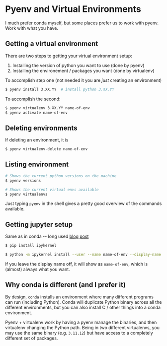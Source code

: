 # Pyenv and Virtual Environments

I much prefer conda myself, but some places prefer us to work with pyenv. Work with what you have.

## Getting a virtual environment

There are two steps to getting your virtual environment setup:
1. Installing the version of python you want to use (done by pyenv)
2. Installing the environement / packages you want (done by virtualenv)

To accomplish step one (not needed it you are _just_ creating an environment)
```bash
$ pyenv install 3.XX.YY  # install python 3.XX.YY
```

To accomplish the second:
```bash
$ pyenv virtualenv 3.XX.YY name-of-env
$ pyenv activate name-of-env
```

## Deleting environments

If deleting an environment, it is
```bash
$ pyenv virtualenv-delete name-of-env
```

## Listing environment

```bash
# Shows the current python versions on the machine
$ pyenv versions

# Shows the current virtual envs available
$ pyenv virtualenvs
```

Just typing `pyenv` in the shell gives a pretty good overview of the commands available.

## Getting jupyter setup

Same as in conda -- long used [blog post](https://kiwidamien.github.io/save-the-environment-with-conda-and-how-to-let-others-run-your-programs.html)
```bash
$ pip install ipykernel

$ python -m ipykernel install --user --name name-of-env --display-name name-to-show-in-jupyter
```
If you leave the display name off, it will show as `name-of-env`, which is (almost) always what you want.


## Why conda is different (and I prefer it)

By design, `conda` installs an environment where many different programs can run (including Python). Conda will duplicate Python binary across all the different environments, but you can also install C / other things into a conda environment.

Pyenv + virtualenv work by having a pyenv manage the binaries, and then virtualenv changing the Python path. Being in two different virtualenvs, you may use the same binary (e.g. `3.11.12`) but have access to a completely different set of packages.
